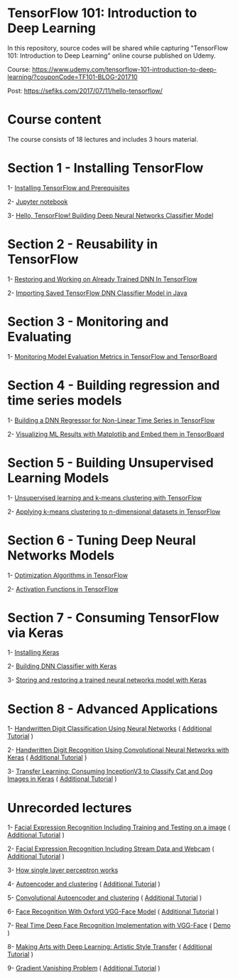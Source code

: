 # TensorFlow 101: Introduction to Deep Learning

In this repository, source codes will be shared while capturing "TensorFlow 101: Introduction to Deep Learning" online course published on Udemy.

Course: https://www.udemy.com/tensorflow-101-introduction-to-deep-learning/?couponCode=TF101-BLOG-201710

Post: https://sefiks.com/2017/07/11/hello-tensorflow/

# Course content

The course consists of 18 lectures and includes 3 hours material.

# Section 1 - Installing TensorFlow

1- [Installing TensorFlow and Prerequisites](https://www.youtube.com/watch?v=JeR2M46tLlE)

2- [Jupyter notebook](https://www.youtube.com/watch?v=W3IJfVL1upI)

3- [Hello, TensorFlow! Building Deep Neural Networks Classifier Model](python/DNNClassifier.py)

# Section 2 - Reusability in TensorFlow

1- [Restoring and Working on Already Trained DNN In TensorFlow](python/DNNClassifier.py)

2- [Importing Saved TensorFlow DNN Classifier Model in Java](java/TensorFlowDNNClassifier.java)

# Section 3 - Monitoring and Evaluating

1- [Monitoring Model Evaluation Metrics in TensorFlow and TensorBoard](python/DNNClassifier.py)

# Section 4 - Building regression and time series models

1- [Building a DNN Regressor for Non-Linear Time Series in TensorFlow](python/DNNRegressor.py)

2- [Visualizing ML Results with Matplotlib and Embed them in TensorBoard](python/DNNRegressor.py)

# Section 5 - Building Unsupervised Learning Models

1- [Unsupervised learning and k-means clustering with TensorFlow](python/KMeansClustering.py)

2- [Applying k-means clustering to n-dimensional datasets in TensorFlow](python/KMeansClustering.py)

# Section 6 - Tuning Deep Neural Networks Models

1- [Optimization Algorithms in TensorFlow](python/OptimizationAlgorithms.py)

2- [Activation Functions in TensorFlow](python/ActivationFunctions.py)

# Section 7 - Consuming TensorFlow via Keras

1- [Installing Keras](https://www.youtube.com/watch?v=qx5pivWvKC8)

2- [Building DNN Classifier with Keras](python/HelloKeras.py)

3- [Storing and restoring a trained neural networks model with Keras](python/KerasModelRestoration.py)

# Section 8 - Advanced Applications

1- [Handwritten Digit Classification Using Neural Networks](python/HandwrittenDigitsClassification.py) ( [Additional Tutorial](https://sefiks.com/2017/09/11/handwritten-digit-classification-with-tensorflow/) )

2- [Handwritten Digit Recognition Using Convolutional Neural Networks with Keras](python/HandwrittenDigitRecognitionUsingCNNWithKeras.py) ( [Additional Tutorial](https://sefiks.com/2017/11/05/handwritten-digit-recognition-using-cnn-with-keras/) )

3- [Transfer Learning: Consuming InceptionV3 to Classify Cat and Dog Images in Keras](python/transfer_learning.py) ( [Additional Tutorial](https://sefiks.com/2017/12/10/transfer-learning-in-keras-using-inception-v3/) )

# Unrecorded lectures

1- [Facial Expression Recognition Including Training and Testing on a image](python/facial-expression-recognition.py) ( [Additional Tutorial](https://sefiks.com/2018/01/01/facial-expression-recognition-with-keras/) )

2- [Facial Expression Recognition Including Stream Data and Webcam](python/facial-expression-recognition-from-stream.py) ( [Additional Tutorial](https://sefiks.com/2018/01/10/real-time-facial-expression-recognition-on-streaming-data/) )

3- [How single layer perceptron works](python/single-layer-perceptron.py)

4- [Autoencoder and clustering](python/Autoencoder.ipynb) ( [Additional Tutorial](https://sefiks.com/2018/03/21/autoencoder-neural-networks-for-unsupervised-learning/) )

5- [Convolutional Autoencoder and clustering](python/ConvolutionalAutoencoder.ipynb) ( [Additional Tutorial](https://sefiks.com/2018/03/23/convolutional-autoencoder-clustering-images-with-neural-networks/) )

6- [Face Recognition With Oxford VGG-Face Model](python/vgg-face.ipynb) ( [Additional Tutorial](https://sefiks.com/2018/08/06/deep-face-recognition-with-keras/) )

7- [Real Time Deep Face Recognition Implementation with VGG-Face](python/deep-face-real-time.py) ( [Demo](https://www.youtube.com/watch?v=tSU_lNi0gQQ) )

8- [Making Arts with Deep Learning: Artistic Style Transfer](python/style-transfer.ipynb) ( [Additional Tutorial](https://sefiks.com/2018/07/20/artistic-style-transfer-with-deep-learning/) )

9- [Gradient Vanishing Problem](python/gradient-vanishing.py) ( [Additional Tutorial](https://sefiks.com/2018/05/31/an-overview-to-gradient-vanishing-problem/) )
